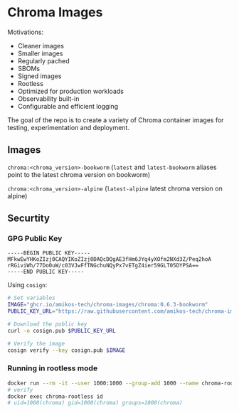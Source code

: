 # Chroma Images

Motivations:

-  Cleaner images
-  Smaller images
-  Regularly pached
-  SBOMs
-  Signed images
-  Rootless
-  Optimized for production workloads
-  Observability built-in
-  Configurable and efficient logging

The goal of the repo is to create a variety of Chroma container images for testing, experimentation and deployment.

## Images

`chroma:<chroma_version>-bookworm` (`latest` and `latest-bookworm` aliases point to the latest chroma version on bookworm)

`chroma:<chroma_version>-alpine` (`latest-alpine` latest chroma version on alpine)


## Securtity

### GPG Public Key

```
-----BEGIN PUBLIC KEY-----
MFkwEwYHKoZIzj0CAQYIKoZIzj0DAQcDQgAE3fHm6JYq4yXOfm2NXd3Z/Peq2hoA
rRGiviWh/77Do0uW/c03VJwFfTNGchuNQyPx7vETgZ4ier59GLT05DYPSA==
-----END PUBLIC KEY-----
```

Using `cosign`:

```bash
# Set variables
IMAGE="ghcr.io/amikos-tech/chroma-images/chroma:0.6.3-bookworm"
PUBLIC_KEY_URL="https://raw.githubusercontent.com/amikos-tech/chroma-images/main/cosign.pub"

# Download the public key
curl -o cosign.pub $PUBLIC_KEY_URL

# Verify the image
cosign verify --key cosign.pub $IMAGE
```


### Running in rootless mode

```bash
docker run --rm -it --user 1000:1000 --group-add 1000 --name chroma-rootless ghcr.io/amikos-tech/chroma-images/chroma:0.6.3-bookworm
# verify
docker exec chroma-rootless id
# uid=1000(chroma) gid=1000(chroma) groups=1000(chroma)
```
